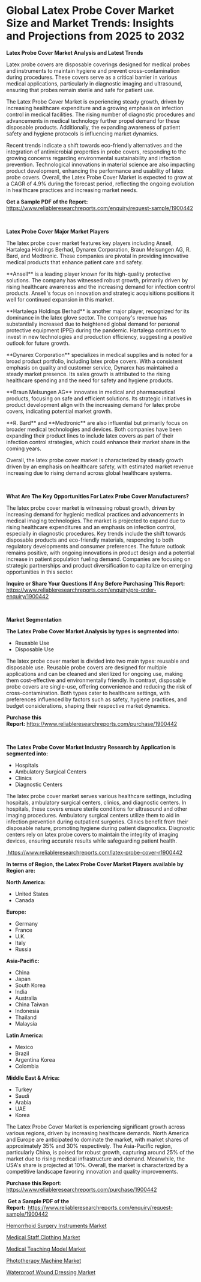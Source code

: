 <p><h1>Global Latex Probe Cover Market Size and Market Trends: Insights and Projections from 2025 to 2032</h1></p><p><strong>Latex Probe Cover Market Analysis and Latest Trends</strong></p>
<p><p>Latex probe covers are disposable coverings designed for medical probes and instruments to maintain hygiene and prevent cross-contamination during procedures. These covers serve as a critical barrier in various medical applications, particularly in diagnostic imaging and ultrasound, ensuring that probes remain sterile and safe for patient use. </p><p>The Latex Probe Cover Market is experiencing steady growth, driven by increasing healthcare expenditure and a growing emphasis on infection control in medical facilities. The rising number of diagnostic procedures and advancements in medical technology further propel demand for these disposable products. Additionally, the expanding awareness of patient safety and hygiene protocols is influencing market dynamics.</p><p>Recent trends indicate a shift towards eco-friendly alternatives and the integration of antimicrobial properties in probe covers, responding to the growing concerns regarding environmental sustainability and infection prevention. Technological innovations in material science are also impacting product development, enhancing the performance and usability of latex probe covers. Overall, the Latex Probe Cover Market is expected to grow at a CAGR of 4.9% during the forecast period, reflecting the ongoing evolution in healthcare practices and increasing market needs.</p></p>
<p><strong>Get a Sample PDF of the Report:&nbsp;</strong> <a href="https://www.reliableresearchreports.com/enquiry/request-sample/1900442?utm_campaign=13&utm_medium=2&utm_source=Github&utm_content=ia&utm_term=04032025&utm_id=latex-probe-cover">https://www.reliableresearchreports.com/enquiry/request-sample/1900442</a></p>
<p>&nbsp;</p>
<p><strong>Latex Probe Cover Major Market Players</strong></p>
<p><p>The latex probe cover market features key players including Ansell, Hartalega Holdings Berhad, Dynarex Corporation, Braun Melsungen AG, R. Bard, and Medtronic. These companies are pivotal in providing innovative medical products that enhance patient care and safety.</p><p>**Ansell** is a leading player known for its high-quality protective solutions. The company has witnessed robust growth, primarily driven by rising healthcare awareness and the increasing demand for infection control products. Ansell's focus on innovation and strategic acquisitions positions it well for continued expansion in this market.</p><p>**Hartalega Holdings Berhad** is another major player, recognized for its dominance in the latex glove sector. The company's revenue has substantially increased due to heightened global demand for personal protective equipment (PPE) during the pandemic. Hartalega continues to invest in new technologies and production efficiency, suggesting a positive outlook for future growth.</p><p>**Dynarex Corporation** specializes in medical supplies and is noted for a broad product portfolio, including latex probe covers. With a consistent emphasis on quality and customer service, Dynarex has maintained a steady market presence. Its sales growth is attributed to the rising healthcare spending and the need for safety and hygiene products.</p><p>**Braun Melsungen AG** innovates in medical and pharmaceutical products, focusing on safe and efficient solutions. Its strategic initiatives in product development align with the increasing demand for latex probe covers, indicating potential market growth.</p><p>**R. Bard** and **Medtronic** are also influential but primarily focus on broader medical technologies and devices. Both companies have been expanding their product lines to include latex covers as part of their infection control strategies, which could enhance their market share in the coming years.</p><p>Overall, the latex probe cover market is characterized by steady growth driven by an emphasis on healthcare safety, with estimated market revenue increasing due to rising demand across global healthcare systems.</p></p>
<p>&nbsp;</p>
<p><strong>What Are The Key Opportunities For Latex Probe Cover Manufacturers?</strong></p>
<p><p>The latex probe cover market is witnessing robust growth, driven by increasing demand for hygienic medical practices and advancements in medical imaging technologies. The market is projected to expand due to rising healthcare expenditures and an emphasis on infection control, especially in diagnostic procedures. Key trends include the shift towards disposable products and eco-friendly materials, responding to both regulatory developments and consumer preferences. The future outlook remains positive, with ongoing innovations in product design and a potential increase in patient population fueling demand. Companies are focusing on strategic partnerships and product diversification to capitalize on emerging opportunities in this sector.</p></p>
<p><strong>Inquire or Share Your Questions If Any Before Purchasing This Report:</strong> <a href="https://www.reliableresearchreports.com/enquiry/pre-order-enquiry/1900442?utm_campaign=13&utm_medium=2&utm_source=Github&utm_content=ia&utm_term=04032025&utm_id=latex-probe-cover">https://www.reliableresearchreports.com/enquiry/pre-order-enquiry/1900442</a></p>
<p>&nbsp;</p>
<p><strong>Market Segmentation</strong></p>
<p><strong>The Latex Probe Cover Market Analysis by types is segmented into:</strong></p>
<p><ul><li>Reusable Use</li><li>Disposable Use</li></ul></p>
<p><p>The latex probe cover market is divided into two main types: reusable and disposable use. Reusable probe covers are designed for multiple applications and can be cleaned and sterilized for ongoing use, making them cost-effective and environmentally friendly. In contrast, disposable probe covers are single-use, offering convenience and reducing the risk of cross-contamination. Both types cater to healthcare settings, with preferences influenced by factors such as safety, hygiene practices, and budget considerations, shaping their respective market dynamics.</p></p>
<p><strong>Purchase this Report:&nbsp;</strong><a href="https://www.reliableresearchreports.com/purchase/1900442?utm_campaign=13&utm_medium=2&utm_source=Github&utm_content=ia&utm_term=04032025&utm_id=latex-probe-cover">https://www.reliableresearchreports.com/purchase/1900442</a></p>
<p>&nbsp;</p>
<p><strong>The Latex Probe Cover Market Industry Research by Application is segmented into:</strong></p>
<p><ul><li>Hospitals</li><li>Ambulatory Surgical Centers</li><li>Clinics</li><li>Diagnostic Centers</li></ul></p>
<p><p>The latex probe cover market serves various healthcare settings, including hospitals, ambulatory surgical centers, clinics, and diagnostic centers. In hospitals, these covers ensure sterile conditions for ultrasound and other imaging procedures. Ambulatory surgical centers utilize them to aid in infection prevention during outpatient surgeries. Clinics benefit from their disposable nature, promoting hygiene during patient diagnostics. Diagnostic centers rely on latex probe covers to maintain the integrity of imaging devices, ensuring accurate results while safeguarding patient health.</p></p>
<p><a href="https://www.reliableresearchreports.com/latex-probe-cover-r1900442?utm_campaign=13&utm_medium=2&utm_source=Github&utm_content=ia&utm_term=04032025&utm_id=latex-probe-cover">&nbsp;https://www.reliableresearchreports.com/latex-probe-cover-r1900442</a></p>
<p><strong>In terms of Region, the Latex Probe Cover Market Players available by Region are:</strong></p>
<p>
    <p> <strong> North America: </strong>
        <ul>
            <li>United States</li>
            <li>Canada</li>
        </ul>
        </p> 
    <p> <strong> Europe: </strong>
        <ul>
            <li>Germany</li>
            <li>France</li>
            <li>U.K.</li>
            <li>Italy</li>
            <li>Russia</li>
        </ul>
        </p> 
    <p> <strong> Asia-Pacific: </strong>
        <ul>
            <li>China</li>
            <li>Japan</li>
            <li>South Korea</li>
            <li>India</li>
            <li>Australia</li>
            <li>China Taiwan</li>
            <li>Indonesia</li>
            <li>Thailand</li>
            <li>Malaysia</li>
        </ul>
        </p> 
    <p> <strong> Latin America: </strong>
        <ul>
            <li>Mexico</li>
            <li>Brazil</li>
            <li>Argentina Korea</li>
            <li>Colombia</li>
        </ul>
        </p> 
    <p> <strong> Middle East & Africa: </strong>
        <ul>
            <li>Turkey</li>
            <li>Saudi</li>
            <li>Arabia</li>
            <li>UAE</li>
            <li>Korea</li>
        </ul>
    </p>
    </p>
<p><p>The Latex Probe Cover Market is experiencing significant growth across various regions, driven by increasing healthcare demands. North America and Europe are anticipated to dominate the market, with market shares of approximately 35% and 30% respectively. The Asia-Pacific region, particularly China, is poised for robust growth, capturing around 25% of the market due to rising medical infrastructure and demand. Meanwhile, the USA's share is projected at 10%. Overall, the market is characterized by a competitive landscape favoring innovation and quality improvements.</p></p>
<p><strong>Purchase this Report: </strong><a href="https://www.reliableresearchreports.com/purchase/1900442?utm_campaign=13&utm_medium=2&utm_source=Github&utm_content=ia&utm_term=04032025&utm_id=latex-probe-cover">https://www.reliableresearchreports.com/purchase/1900442</a></p>
<p>&nbsp;<strong>Get a Sample PDF of the Report:&nbsp;&nbsp;</strong><a href="https://www.reliableresearchreports.com/enquiry/request-sample/1900442?utm_campaign=13&utm_medium=2&utm_source=Github&utm_content=ia&utm_term=04032025&utm_id=latex-probe-cover">https://www.reliableresearchreports.com/enquiry/request-sample/1900442</a></p>
<p><strong></strong></p>
<p><p><a href="https://github.com/tafuaraasswn/Market-Research-Report-List-1/blob/main/hemorrhoid-surgery-instruments-market.md?utm_campaign=13&utm_medium=2&utm_source=Github&utm_content=ia&utm_term=04032025&utm_id=latex-probe-cover">Hemorrhoid Surgery Instruments Market</a></p><p><a href="https://github.com/welidaeisya/Market-Research-Report-List-1/blob/main/medical-staff-clothing-market.md?utm_campaign=13&utm_medium=2&utm_source=Github&utm_content=ia&utm_term=04032025&utm_id=latex-probe-cover">Medical Staff Clothing Market</a></p><p><a href="https://github.com/anesimazikpd/Market-Research-Report-List-1/blob/main/medical-teaching-model-market.md?utm_campaign=13&utm_medium=2&utm_source=Github&utm_content=ia&utm_term=04032025&utm_id=latex-probe-cover">Medical Teaching Model Market</a></p><p><a href="https://github.com/donsonjupa/Market-Research-Report-List-1/blob/main/phototherapy-machine-market.md?utm_campaign=13&utm_medium=2&utm_source=Github&utm_content=ia&utm_term=04032025&utm_id=latex-probe-cover">Phototherapy Machine Market</a></p><p><a href="https://github.com/peggiputra7o/Market-Research-Report-List-1/blob/main/waterproof-wound-dressing-market.md?utm_campaign=13&utm_medium=2&utm_source=Github&utm_content=ia&utm_term=04032025&utm_id=latex-probe-cover">Waterproof Wound Dressing Market</a></p></p>